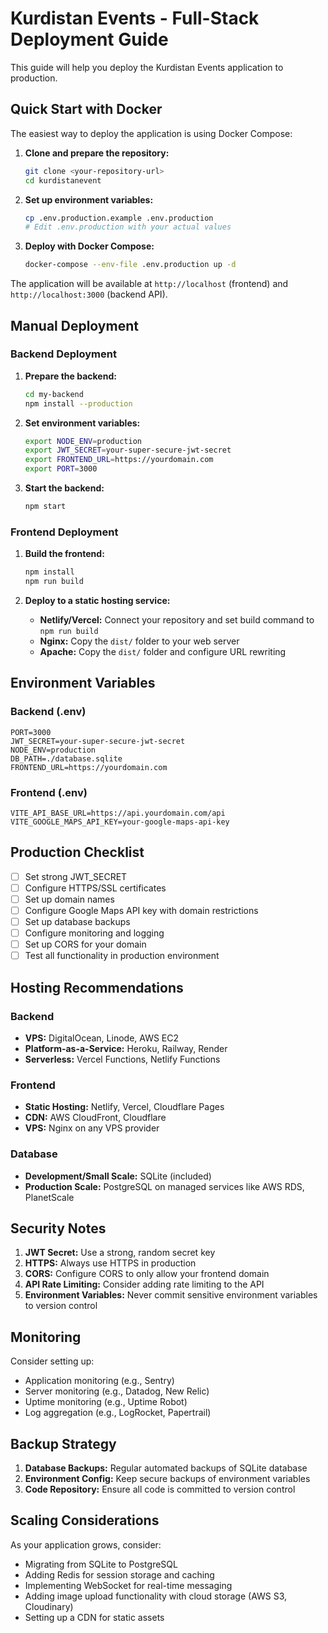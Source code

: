 # Kurdistan Events - Full-Stack Deployment Guide

This guide will help you deploy the Kurdistan Events application to production.

## Quick Start with Docker

The easiest way to deploy the application is using Docker Compose:

1. **Clone and prepare the repository:**
   ```bash
   git clone <your-repository-url>
   cd kurdistanevent
   ```

2. **Set up environment variables:**
   ```bash
   cp .env.production.example .env.production
   # Edit .env.production with your actual values
   ```

3. **Deploy with Docker Compose:**
   ```bash
   docker-compose --env-file .env.production up -d
   ```

The application will be available at `http://localhost` (frontend) and `http://localhost:3000` (backend API).

## Manual Deployment

### Backend Deployment

1. **Prepare the backend:**
   ```bash
   cd my-backend
   npm install --production
   ```

2. **Set environment variables:**
   ```bash
   export NODE_ENV=production
   export JWT_SECRET=your-super-secure-jwt-secret
   export FRONTEND_URL=https://yourdomain.com
   export PORT=3000
   ```

3. **Start the backend:**
   ```bash
   npm start
   ```

### Frontend Deployment

1. **Build the frontend:**
   ```bash
   npm install
   npm run build
   ```

2. **Deploy to a static hosting service:**
   - **Netlify/Vercel:** Connect your repository and set build command to `npm run build`
   - **Nginx:** Copy the `dist/` folder to your web server
   - **Apache:** Copy the `dist/` folder and configure URL rewriting

## Environment Variables

### Backend (.env)
```
PORT=3000
JWT_SECRET=your-super-secure-jwt-secret
NODE_ENV=production
DB_PATH=./database.sqlite
FRONTEND_URL=https://yourdomain.com
```

### Frontend (.env)
```
VITE_API_BASE_URL=https://api.yourdomain.com/api
VITE_GOOGLE_MAPS_API_KEY=your-google-maps-api-key
```

## Production Checklist

- [ ] Set strong JWT_SECRET
- [ ] Configure HTTPS/SSL certificates
- [ ] Set up domain names
- [ ] Configure Google Maps API key with domain restrictions
- [ ] Set up database backups
- [ ] Configure monitoring and logging
- [ ] Set up CORS for your domain
- [ ] Test all functionality in production environment

## Hosting Recommendations

### Backend
- **VPS:** DigitalOcean, Linode, AWS EC2
- **Platform-as-a-Service:** Heroku, Railway, Render
- **Serverless:** Vercel Functions, Netlify Functions

### Frontend
- **Static Hosting:** Netlify, Vercel, Cloudflare Pages
- **CDN:** AWS CloudFront, Cloudflare
- **VPS:** Nginx on any VPS provider

### Database
- **Development/Small Scale:** SQLite (included)
- **Production Scale:** PostgreSQL on managed services like AWS RDS, PlanetScale

## Security Notes

1. **JWT Secret:** Use a strong, random secret key
2. **HTTPS:** Always use HTTPS in production
3. **CORS:** Configure CORS to only allow your frontend domain
4. **API Rate Limiting:** Consider adding rate limiting to the API
5. **Environment Variables:** Never commit sensitive environment variables to version control

## Monitoring

Consider setting up:
- Application monitoring (e.g., Sentry)
- Server monitoring (e.g., Datadog, New Relic)
- Uptime monitoring (e.g., Uptime Robot)
- Log aggregation (e.g., LogRocket, Papertrail)

## Backup Strategy

1. **Database Backups:** Regular automated backups of SQLite database
2. **Environment Config:** Keep secure backups of environment variables
3. **Code Repository:** Ensure all code is committed to version control

## Scaling Considerations

As your application grows, consider:
- Migrating from SQLite to PostgreSQL
- Adding Redis for session storage and caching  
- Implementing WebSocket for real-time messaging
- Adding image upload functionality with cloud storage (AWS S3, Cloudinary)
- Setting up a CDN for static assets